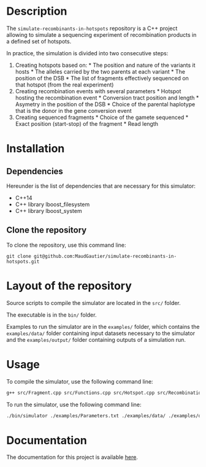 Description
===========

The ``simulate-recombinants-in-hotspots`` repository is a C++ project allowing to simulate a sequencing experiment of recombination products in a defined set of hotspots.

In practice, the simulation is divided into two consecutive steps: 
1. Creating hotspots based on:
		* The position and nature of the variants it hosts
		* The alleles carried by the two parents at each variant
		* The position of the DSB
		* The list of fragments effectively sequenced on that hotspot (from the real experiment) 
2. Creating recombination events with several parameters
		* Hotspot hosting the recombination event
		* Conversion tract position and length
		* Asymetry in the position of the DSB
		* Choice of the parental haplotype that is the donor in the gene conversion event
3. Creating sequenced fragments
		* Choice of the gamete sequenced
		* Exact position (start-stop) of the fragment
		* Read length



Installation
============

Dependencies
------------

Hereunder is the list of dependencies that are necessary for this simulator:

* C++14
* C++ library lboost_filesystem
* C++ library lboost_system


Clone the repository
--------------------

To clone the repository, use this command line:

```
git clone git@github.com:MaudGautier/simulate-recombinants-in-hotspots.git
```



Layout of the repository
========================

Source scripts to compile the simulator are located in the ``src/`` folder.

The executable is in the ``bin/`` folder.

Examples to run the simulator are in the ``examples/`` folder, which contains the ``examples/data/`` folder containing input datasets necessary to the simulator and the ``examples/output/`` folder containing outputs of a simulation run.


Usage
=====

To compile the simulator, use the following command line:

```bash
g++ src/Fragment.cpp src/Functions.cpp src/Hotspot.cpp src/Recombination_event.cpp src/main.cpp src/Global_variables.cpp -o bin/simulator -std=c++14 -lboost_system -lboost_filesystem
```

To run the simulator, use the following command line:

```bash
./bin/simulator ./examples/Parameters.txt ./examples/data/ ./examples/output/
```


Documentation
=============

The documentation for this project is available [here](http://gnomics.io/simulate-recombinants-in-hotspots/html/index.html).


